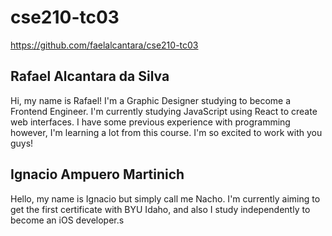 # cse210-tc03
https://github.com/faelalcantara/cse210-tc03

## Rafael Alcantara da Silva

Hi, my name is Rafael! I'm a Graphic Designer studying to become a Frontend Engineer. I'm currently studying JavaScript using React to create web interfaces. I have some previous experience with programming however, I'm learning a lot from this course. I'm so excited to work with you guys!

## Ignacio Ampuero Martinich

Hello, my name is Ignacio but simply call me Nacho. I'm currently aiming to get the first certificate with BYU Idaho, and also I study independently to become an iOS developer.s